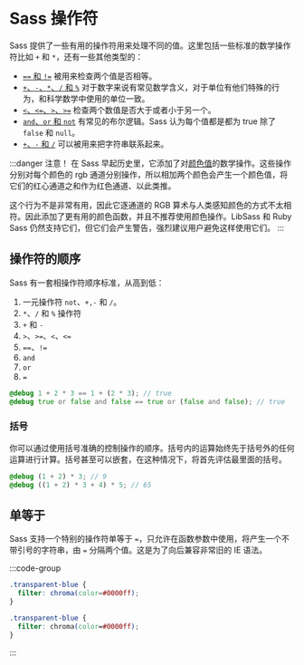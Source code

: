 # Sass 操作符

Sass 提供了一些有用的操作符用来处理不同的值。这里包括一些标准的数学操作符比如 `+` 和 `*`，还有一些其他类型的：

- [`==` 和 `!=`](./equality.md) 被用来检查两个值是否相等。
- [`+`、`-`、`*`、`/` 和 `%`](./numeric.md) 对于数字来说有常见数学含义，对于单位有他们特殊的行为，和科学数学中使用的单位一致。
- [`<`、`<=`、`>`、`>=`](./relational.md) 检查两个数值是否大于或者小于另一个。
- [`and`、`or` 和 `not`](./boolean.md) 有常见的布尔逻辑。Sass 认为每个值都是都为 true 除了 `false` 和 `null`。
- [`+`、`-` 和 `/`](./string.md) 可以被用来把字符串联系起来。

:::danger 注意！
在 Sass 早起历史里，它添加了对[颜色值](../values/colors.md)的数学操作。这些操作分别对每个颜色的 rgb 通道分别操作，所以相加两个颜色会产生一个颜色值，将它们的红心通道之和作为红色通道、以此类推。

这个行为不是非常有用，因此它逐通道的 RGB 算术与人类感知颜色的方式不太相符。因此添加了更有用的颜色函数，并且不推荐使用颜色操作。LibSass 和 Ruby Sass 仍然支持它们，但它们会产生警告，强烈建议用户避免这样使用它们。
:::

## 操作符的顺序

Sass 有一套相操作符顺序标准，从高到低：

1. 一元操作符 `not`、`+,-` 和 `/`。
1. `*`、`/` 和 `%` 操作符
1. `+` 和 `-`
1. `>`、`>=`、`<`、`<=`
1. `==`、`!=`
1. `and`
1. `or`
1. `=`

```scss
@debug 1 + 2 * 3 == 1 + (2 * 3); // true
@debug true or false and false == true or (false and false); // true
```

### 括号

你可以通过使用括号准确的控制操作的顺序。括号内的运算始终先于括号外的任何运算进行计算。括号甚至可以嵌套，在这种情况下，将首先评估最里面的括号。

```scss
@debug (1 + 2) * 3; // 9
@debug ((1 + 2) * 3 + 4) * 5; // 65
```

## 单等于

Sass 支持一个特别的操作符单等于 `=`，只允许在函数参数中使用，将产生一个不带引号的字符串，由 `=` 分隔两个值。这是为了向后兼容非常旧的 IE 语法。

:::code-group

```scss
.transparent-blue {
  filter: chroma(color=#0000ff);
}
```

```css
.transparent-blue {
  filter: chroma(color=#0000ff);
}
```

:::
